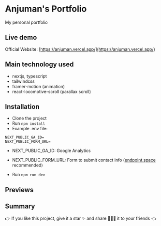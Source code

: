 # Anjuman's Portfolio

My personal portfolio


## Live demo

Official Website: [https://anjuman.vercel.app/](https://anjuman.vercel.app/)

## Main technology used

- nextjs, typescript
- tailwindcss
- framer-motion (animation)
- react-locomotive-scroll (parallax scroll)

## Installation

- Clone the project
- Run `npm install`
- Example .env file:

```env
NEXT_PUBLIC_GA_ID=
NEXT_PUBLIC_FORM_URL=
```

- NEXT_PUBLIC_GA_ID: Google Analytics
- NEXT_PUBLIC_FORM_URL: Form to submit contact info ([endpoint.space](https://www.endpoint.space/) recommended)

- Run `npm run dev`

## Previews
<!--
![Preview 1](https://res.cloudinary.com/naptest/image/upload/v1654580156/portfolio-next/preview-1_is2ner.png)
![Preview 2](https://res.cloudinary.com/naptest/image/upload/v1654580156/portfolio-next/preview-2_ux6bh9.png)
![Preview 3](https://res.cloudinary.com/naptest/image/upload/v1654580157/portfolio-next/preview-3_clnabt.png)
![Preview 4](https://res.cloudinary.com/naptest/image/upload/v1654580156/portfolio-next/preview-4_zwp5ae.png)
-->
## Summary

👉 If you like this project, give it a star ✨ and share 👨🏻‍💻 it to your friends 👈
